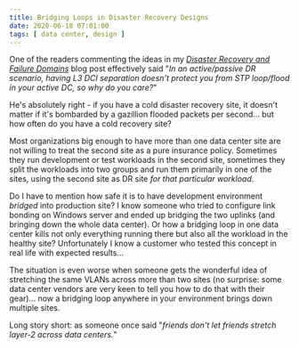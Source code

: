 ```yaml
---
title: Bridging Loops in Disaster Recovery Designs
date: 2020-06-18 07:01:00
tags: [ data center, design ]
---
```

One of the readers commenting the ideas in my *[Disaster Recovery and Failure Domains](https://blog.ipspace.net/2019/12/disaster-recover-and-failure-domains.html)* blog post effectively said "*In an active/passive DR scenario, having L3 DCI separation doesn't protect you from STP loop/flood in your active DC, so why do you care?*"

He's absolutely right - if you have a cold disaster recovery site, it doesn't matter if it's bombarded by a gazillion flooded packets per second... but how often do you have a cold recovery site?
<!--more-->
Most organizations big enough to have more than one data center site are not willing to treat the second site as a pure insurance policy. Sometimes they run development or test workloads in the second site, sometimes they split the workloads into two groups and run them primarily in one of the sites, using the second site as DR site *for that particular workload*.

Do I have to mention how safe it is to have development environment *bridged* into production site? I know someone who tried to configure link bonding on Windows server and ended up bridging the two uplinks (and bringing down the whole data center). Or how a bridging loop in one data center kills not only everything running there but also all the workload in the healthy site? Unfortunately I know a customer who tested this concept in real life with expected results...

The situation is even worse when someone gets the wonderful idea of stretching the same VLANs across more than two sites (no surprise: some data center vendors are very keen to tell you how to do that with their gear)... now a bridging loop anywhere in your environment brings down multiple sites.

Long story short: as someone once said "*friends don't let friends stretch layer-2 across data centers.*"
